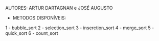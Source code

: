 AUTORES: ARTUR DARTAGNAN e JOSÉ AUGUSTO

* METODOS DISPONÍVEIS:

1 - bubble_sort
2 - selection_sort
3 - inserction_sort
4 - merge_sort
5 - quick_sort
6 - count_sort
